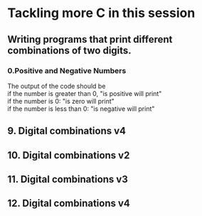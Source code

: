 <h1>Tackling more C in this session</h1>
<h2>Writing programs that print different combinations of two digits.</h2>
<h3>0.Positive and Negative Numbers</h3>
The output of the code should be <br>
if the number is greater than 0, "is positive will print"<br>
if the number is 0: "is zero will print"<br>
if the number is less than 0: "is negative will print"<br>


<h2>9. Digital combinations v4</h2>

<h2>10. Digital combinations v2 </h2>

<h2>11. Digital combinations v3 </h2>

<h2>12. Digital combinations v4</h2>